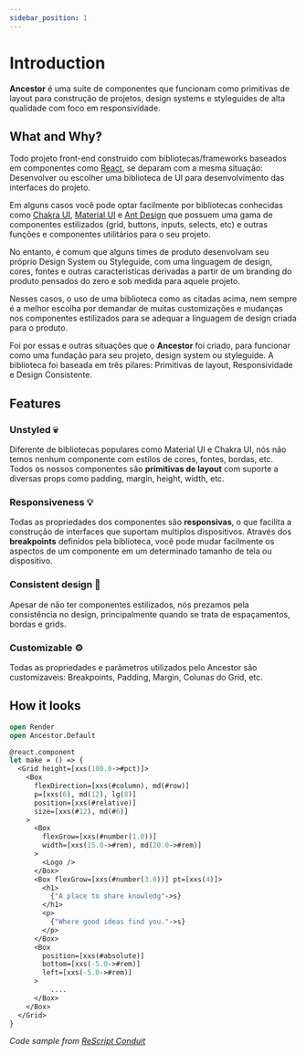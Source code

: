 ```yaml
---
sidebar_position: 1
---
```


# Introduction

**Ancestor** é uma suite de componentes que funcionam como primitivas de layout para construção de projetos, design systems e styleguides de alta qualidade com foco em responsividade.

## What and Why?

Todo projeto front-end construido com bibliotecas/frameworks baseados em componentes como [React](https://reactjs.org),
se deparam com a mesma situação: Desenvolver ou escolher uma biblioteca de UI para desenvolvimento das interfaces do projeto.

Em alguns casos você pode optar facilmente por bibliotecas conhecidas como [Chakra UI](https://chakra-ui.com/), [Material UI](https://material-ui.com/pt/) e
[Ant Design](https://material-ui.com/pt/) que possuem uma gama de componentes estilizados (grid, buttons, inputs, selects, etc) e outras funções e componentes utilitários
para o seu projeto.

No entanto, é comum que alguns times de produto desenvolvam seu próprio Design System ou Styleguide, com uma linguagem de design, cores, fontes e outras caracteristícas
derivadas a partir de um branding do produto pensados do zero e sob medida para aquele projeto.

Nesses casos, o uso de uma biblioteca como as citadas acima, nem sempre é a melhor
escolha por demandar de muitas customizações e mudanças nos componentes estilizados para se adequar a linguagem de design criada para o produto.

Foi por essas e outras situações que o **Ancestor** foi criado, para funcionar como uma fundação para seu projeto, design system ou styleguide.
A biblioteca foi baseada em três pilares: Primitivas de layout, Responsividade e Design Consistente.

## Features

### Unstyled 💀

Diferente de bibliotecas populares como Material UI e Chakra UI, nós não temos nenhum componente com estilos de cores, fontes, bordas, etc.
Todos os nossos componentes são **primitivas de layout** com suporte a diversas props como padding, margin, height, width, etc.

### Responsiveness 💡

Todas as propriedades dos componentes são **responsivas**, o que facilita a construção de interfaces que suportam multiplos dispositivos.
Através dos **breakpoints** definidos pela biblioteca, você pode mudar facilmente os aspectos de um componente em um determinado tamanho de tela ou dispositivo.

### Consistent design 🎨

Apesar de não ter componentes estilizados, nós prezamos pela consistência no design, principalmente quando se trata de espaçamentos, bordas e grids.

### Customizable ⚙️

Todas as propriedades e parâmetros utilizados pelo Ancestor são customizaveis: Breakpoints, Padding, Margin, Colunas do Grid, etc.

## How it looks

```ocaml
open Render
open Ancestor.Default

@react.component
let make = () => {
  <Grid height=[xxs(100.0->#pct)]>
    <Box
      flexDirection=[xxs(#column), md(#row)]
      p=[xxs(6), md(12), lg(8)]
      position=[xxs(#relative)]
      size=[xxs(#12), md(#6)]
    >
      <Box
        flexGrow=[xxs(#number(1.0))]
        width=[xxs(15.0->#rem), md(20.0->#rem)]
      >
        <Logo />
      </Box>
      <Box flexGrow=[xxs(#number(3.0))] pt=[xxs(4)]>
        <h1>
          {"A place to share knowledg"->s}
        </h1>
        <p>
          {"Where good ideas find you."->s}
        </p>
      </Box>
      <Box
        position=[xxs(#absolute)]
        bottom=[xxs(-5.0->#rem)]
        left=[xxs(-5.0->#rem)]
      >
          ....
      </Box>
    </Box>
  </Grid>
}

```

_Code sample from [ReScript Conduit](https://github.com/rescriptbr/rescript-conduit/blob/master/src/pages/Signin/Signin.res)_
